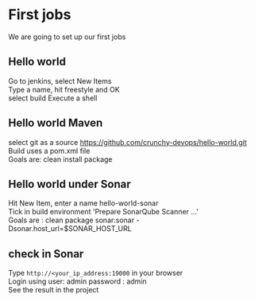 # First jobs
We are going to set up our first jobs   

## Hello world 
Go to jenkins, select New Items  
Type a name, hit freestyle and OK  
select build Execute a shell  


## Hello world Maven 
select git as a source 
https://github.com/crunchy-devops/hello-world.git  
Build uses a pom.xml file   
Goals are: clean install package  

## Hello world under Sonar 
Hit New Item, enter a name hello-world-sonar  
Tick in build environment 'Prepare SonarQube Scanner ...'  
Goals are : clean package sonar:sonar -Dsonar.host_url=$SONAR_HOST_URL

## check in Sonar
Type ```http://<your_ip_address:19000``` in your browser  
Login using user: admin  password : admin  
See the result in the project  
 